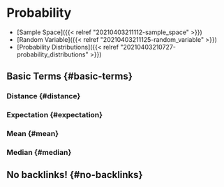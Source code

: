 # Probability


-   [Sample Space]({{< relref "20210403211112-sample_space" >}})
-   [Random Variable]({{< relref "20210403211125-random_variable" >}})
-   [Probability Distributions]({{< relref "20210403210727-probability_distributions" >}})


## Basic Terms {#basic-terms}


### Distance {#distance}


### Expectation {#expectation}


### Mean {#mean}


### Median {#median}


## No backlinks! {#no-backlinks}
